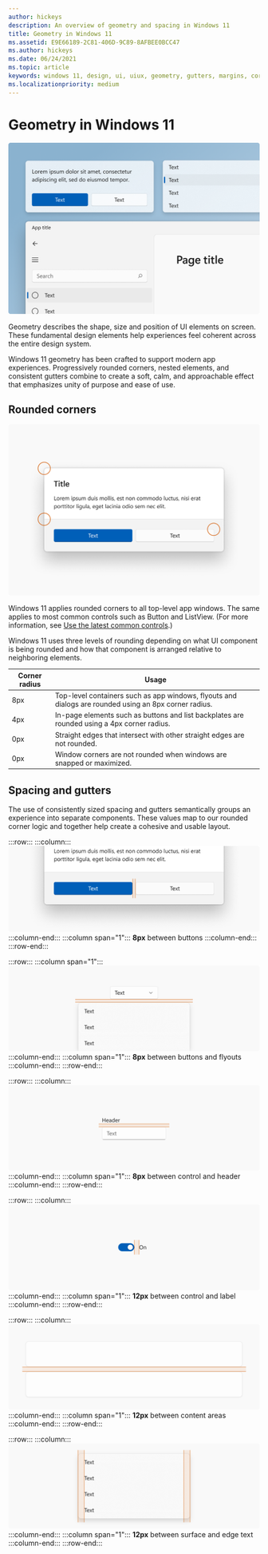 ```yaml
---
author: hickeys
description: An overview of geometry and spacing in Windows 11
title: Geometry in Windows 11
ms.assetid: E9E66189-2C81-406D-9C89-8AFBEE0BCC47
ms.author: hickeys
ms.date: 06/24/2021
ms.topic: article
keywords: windows 11, design, ui, uiux, geometry, gutters, margins, corners, rounded corners, corner radius
ms.localizationpriority: medium
---
```


# Geometry in Windows 11

![Rounded corners and element spacing in Windows 11](images/geometry_hero_1880.png)

Geometry describes the shape, size and position of UI elements on screen. These fundamental design elements help experiences feel coherent across the entire design system.

Windows 11 geometry has been crafted to support modern app experiences. Progressively rounded corners, nested elements, and consistent gutters combine to create a soft, calm, and approachable effect that emphasizes unity of purpose and ease of use.

## Rounded corners

![Dialog with rounded corners](images/geometry_rounded_corners_1880.png)

Windows 11 applies rounded corners to all top-level app windows. The same applies to most common controls such as Button and ListView. (For more information, see [Use the latest common controls](../../get-started/make-apps-great-for-windows.md#4-use-the-latest-common-controls).) 

Windows 11 uses three levels of rounding depending on what UI component is being rounded and how that component is arranged relative to neighboring elements.

| Corner radius | Usage                     |
|---------------|---------------------------|
| 8px           | Top-level containers such as app windows, flyouts and dialogs are rounded using an 8px corner radius. |
| 4px           | In-page elements such as buttons and list backplates are rounded using a 4px corner radius.           |
| 0px           | Straight edges that intersect with other straight edges are not rounded.                              |
| 0px           | Window corners are not rounded when windows are snapped or maximized.                                 |

## Spacing and gutters

The use of consistently sized spacing and gutters semantically groups an experience into separate components. These values map to our rounded corner logic and together help create a cohesive and usable layout.

:::row:::
    :::column:::
        ![Two buttons separated by 8 pixels](images/geometry_spacing_buttons_626.png)
    :::column-end:::
    :::column span="1":::
        **8px** between buttons
    :::column-end:::
:::row-end:::

:::row:::
    :::column span="1":::
        ![A button and a flyout separated by 8 pixels](images/geometry_spacing_flyout.svg)
    :::column-end:::
    :::column span="1":::
        **8px** between buttons and flyouts
    :::column-end:::
:::row-end:::

:::row:::
    :::column:::
        ![A control and a header separated by 8 pixels](images/geometry_spacing_header.svg)
    :::column-end:::
    :::column span="1":::
        **8px** between control and header
    :::column-end:::
:::row-end:::

:::row:::
    :::column:::
        ![A Control and a label separated by 12 pixels](images/geometry_Spacing_Label.svg)
    :::column-end:::
    :::column span="1":::
        **12px** between control and label
    :::column-end:::
:::row-end:::

:::row:::
    :::column:::
        ![Two content areas separated by 12 pixels](images/geometry_Spacing_Cards.svg)
    :::column-end:::
    :::column span="1":::
        **12px** between content areas
    :::column-end:::
:::row-end:::

:::row:::
    :::column:::
        ![A surface containing text with 12 pixel gutters on both sides](images/geometry_Spacing_Margins.svg)
    :::column-end:::
    :::column span="1":::
        **12px** between surface and edge text
    :::column-end:::
:::row-end:::
